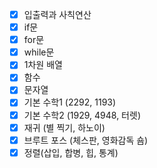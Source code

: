 - [x] 입출력과 사칙연산
- [x] if문
- [x] for문
- [x] while문
- [x] 1차원 배열
- [x] 함수
- [x] 문자열
- [x] 기본 수학1 (2292, 1193)
- [x] 기본 수학2 (1929, 4948, 터렛)
- [x] 재귀 (별 찍기, 하노이)
- [x] 브루트 포스 (체스판, 영화감독 숌)
- [x] 정렬(삽입, 합병, 힙, 통계)